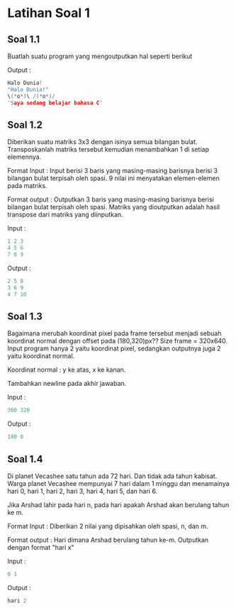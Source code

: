 # Latihan Soal 1

## Soal 1.1
Buatlah suatu program yang mengoutputkan hal seperti berikut

Output :

```c
Halo Dunia!
"Halo Dunia!"
\(*o*)\ /(*o*)/
'Saya sedang belajar bahasa C'
```

## Soal 1.2
Diberikan suatu matriks 3x3 dengan isinya semua bilangan bulat. Transposkanlah matriks tersebut kemudian menambahkan 1 di setiap elemennya.

Format Input :
Input berisi 3 baris yang masing-masing barisnya berisi 3 bilangan bulat terpisah oleh spasi. 9 nilai ini menyatakan elemen-elemen pada matriks.

Format output :
Outputkan 3 baris yang masing-masing barisnya berisi bilangan bulat terpisah oleh spasi. Matriks yang dioutputkan adalah hasil transpose dari matriks yang diinputkan.

Input :

```c
1 2 3
4 5 6
7 8 9
```

Output :

```c
2 5 8
3 6 9
4 7 10
```

## Soal 1.3
Bagaimana merubah koordinat pixel pada frame tersebut menjadi sebuah koordinat normal dengan offset pada (180,320)px?? Size frame = 320x640.
Input program hanya 2 yaitu koordinat pixel, sedangkan outputnya juga 2 yaitu koordinat normal.

Koordinat normal : y ke atas, x ke kanan.

Tambahkan newline pada akhir jawaban.

Input :

```c
360 320
```

Output :

```c
180 0
```

## Soal 1.4
Di planet Vecashee satu tahun ada 72 hari. Dan tidak ada tahun kabisat. Warga planet Vecashee mempunyai 7 hari dalam 1 minggu dan menamainya hari 0, hari 1, hari 2, hari 3, hari 4, hari 5, dan hari 6.

Jika Arshad lahir pada hari n, pada hari apakah Arshad akan berulang tahun ke m.

Format Input :
Diberikan 2 nilai yang dipisahkan oleh spasi, n, dan m.

Format output :
Hari dimana Arshad berulang tahun ke-m. Outputkan dengan format "hari x"

Input :

```c
0 1
```

Output :

```c
hari 2
```